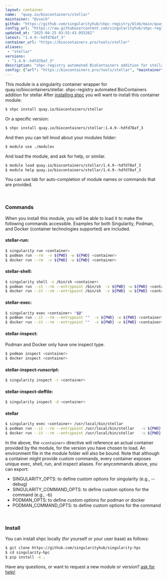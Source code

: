 ```yaml
---
layout: container
name:  "quay.io/biocontainers/stellar"
maintainer: "@vsoch"
github: "https://github.com/singularityhub/shpc-registry/blob/main/quay.io/biocontainers/stellar/container.yaml"
config_url: "https://raw.githubusercontent.com/singularityhub/shpc-registry/main/quay.io/biocontainers/stellar/container.yaml"
updated_at: "2025-04-25 03:55:43.955262"
latest: "1.4.9--hdfd78af_3"
container_url: "https://biocontainers.pro/tools/stellar"
aliases:
 - "stellar"
versions:
 - "1.4.9--hdfd78af_3"
description: "shpc-registry automated BioContainers addition for stellar"
config: {"url": "https://biocontainers.pro/tools/stellar", "maintainer": "@vsoch", "description": "shpc-registry automated BioContainers addition for stellar", "latest": {"1.4.9--hdfd78af_3": "sha256:6619520061d602a5ed69cdf4d97bee42f58d93c407eb352aabdd0f7fe9126cf3"}, "tags": {"1.4.9--hdfd78af_3": "sha256:6619520061d602a5ed69cdf4d97bee42f58d93c407eb352aabdd0f7fe9126cf3"}, "docker": "quay.io/biocontainers/stellar", "aliases": {"stellar": "/usr/local/bin/stellar"}}
---
```


This module is a singularity container wrapper for quay.io/biocontainers/stellar.
shpc-registry automated BioContainers addition for stellar
After [installing shpc](#install) you will want to install this container module:


```bash
$ shpc install quay.io/biocontainers/stellar
```

Or a specific version:

```bash
$ shpc install quay.io/biocontainers/stellar:1.4.9--hdfd78af_3
```

And then you can tell lmod about your modules folder:

```bash
$ module use ./modules
```

And load the module, and ask for help, or similar.

```bash
$ module load quay.io/biocontainers/stellar/1.4.9--hdfd78af_3
$ module help quay.io/biocontainers/stellar/1.4.9--hdfd78af_3
```

You can use tab for auto-completion of module names or commands that are provided.

<br>

### Commands

When you install this module, you will be able to load it to make the following commands accessible.
Examples for both Singularity, Podman, and Docker (container technologies supported) are included.

#### stellar-run:

```bash
$ singularity run <container>
$ podman run --rm  -v ${PWD} -w ${PWD} <container>
$ docker run --rm  -v ${PWD} -w ${PWD} <container>
```

#### stellar-shell:

```bash
$ singularity shell -s /bin/sh <container>
$ podman run --it --rm --entrypoint /bin/sh  -v ${PWD} -w ${PWD} <container>
$ docker run --it --rm --entrypoint /bin/sh  -v ${PWD} -w ${PWD} <container>
```

#### stellar-exec:

```bash
$ singularity exec <container> "$@"
$ podman run --it --rm --entrypoint ""  -v ${PWD} -w ${PWD} <container> "$@"
$ docker run --it --rm --entrypoint ""  -v ${PWD} -w ${PWD} <container> "$@"
```

#### stellar-inspect:

Podman and Docker only have one inspect type.

```bash
$ podman inspect <container>
$ docker inspect <container>
```

#### stellar-inspect-runscript:

```bash
$ singularity inspect -r <container>
```

#### stellar-inspect-deffile:

```bash
$ singularity inspect -d <container>
```


#### stellar

```bash
$ singularity exec <container> /usr/local/bin/stellar
$ podman run --it --rm --entrypoint /usr/local/bin/stellar   -v ${PWD} -w ${PWD} <container> -c " $@"
$ docker run --it --rm --entrypoint /usr/local/bin/stellar   -v ${PWD} -w ${PWD} <container> -c " $@"
```



In the above, the `<container>` directive will reference an actual container provided
by the module, for the version you have chosen to load. An environment file in the
module folder will also be bound. Note that although a container
might provide custom commands, every container exposes unique exec, shell, run, and
inspect aliases. For anycommands above, you can export:

 - SINGULARITY_OPTS: to define custom options for singularity (e.g., --debug)
 - SINGULARITY_COMMAND_OPTS: to define custom options for the command (e.g., -b)
 - PODMAN_OPTS: to define custom options for podman or docker
 - PODMAN_COMMAND_OPTS: to define custom options for the command

<br>

### Install

You can install shpc locally (for yourself or your user base) as follows:

```bash
$ git clone https://github.com/singularityhub/singularity-hpc
$ cd singularity-hpc
$ pip install -e .
```

Have any questions, or want to request a new module or version? [ask for help!](https://github.com/singularityhub/singularity-hpc/issues)